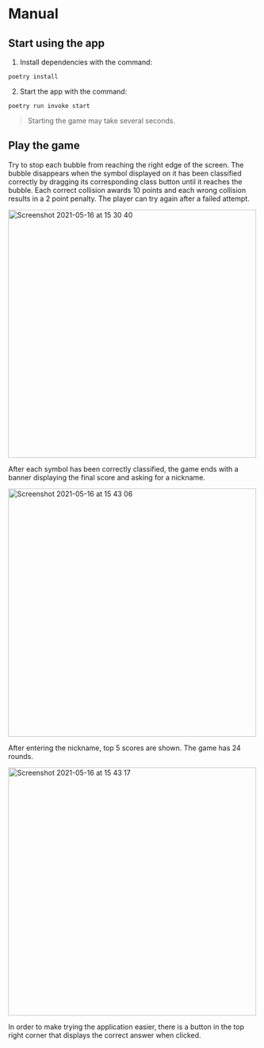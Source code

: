 # Manual

## Start using the app

1. Install dependencies with the command:
```
poetry install
```
2. Start the app with the command:
```
poetry run invoke start
```
>Starting the game may take several seconds.
>

## Play the game
Try to stop each bubble from reaching the right edge of the screen. The bubble disappears when the symbol displayed
on it has been classified correctly by dragging its corresponding class button until it reaches the bubble. Each correct
collision awards 10 points and each wrong collision results in a 2 point penalty. The player can try again after a
failed attempt.

<img width="500" alt="Screenshot 2021-05-16 at 15 30 40" src="https://user-images.githubusercontent.com/40118812/118397512-0494b380-b65d-11eb-9e38-9a454709d709.png">

After each symbol has been correctly classified, the game ends with a banner displaying the final score
and asking for a nickname.

<img width="500" alt="Screenshot 2021-05-16 at 15 43 06" src="https://user-images.githubusercontent.com/40118812/118397598-81c02880-b65d-11eb-9e18-dcdaf6923679.png">

After entering the nickname, top 5 scores are shown. The game has 24 rounds.

<img width="500" alt="Screenshot 2021-05-16 at 15 43 17" src="https://user-images.githubusercontent.com/40118812/118397600-84bb1900-b65d-11eb-8b94-d135cbbb7320.png">

In order to make trying the application easier, there is a button in the top right corner that displays the correct
answer when clicked.
